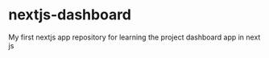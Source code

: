 # nextjs-dashboard
My first nextjs app repository for learning the project dashboard app in next js
